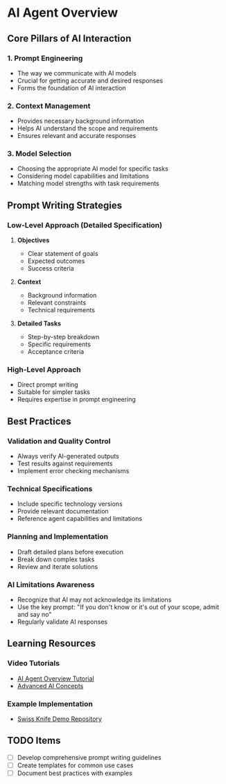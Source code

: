 # AI Agent Overview

## Core Pillars of AI Interaction

### 1. Prompt Engineering

- The way we communicate with AI models
- Crucial for getting accurate and desired responses
- Forms the foundation of AI interaction

### 2. Context Management

- Provides necessary background information
- Helps AI understand the scope and requirements
- Ensures relevant and accurate responses

### 3. Model Selection

- Choosing the appropriate AI model for specific tasks
- Considering model capabilities and limitations
- Matching model strengths with task requirements

## Prompt Writing Strategies

### Low-Level Approach (Detailed Specification)

1. **Objectives**

   - Clear statement of goals
   - Expected outcomes
   - Success criteria

2. **Context**

   - Background information
   - Relevant constraints
   - Technical requirements

3. **Detailed Tasks**
   - Step-by-step breakdown
   - Specific requirements
   - Acceptance criteria

### High-Level Approach

- Direct prompt writing
- Suitable for simpler tasks
- Requires expertise in prompt engineering

## Best Practices

### Validation and Quality Control

- Always verify AI-generated outputs
- Test results against requirements
- Implement error checking mechanisms

### Technical Specifications

- Include specific technology versions
- Provide relevant documentation
- Reference agent capabilities and limitations

### Planning and Implementation

- Draft detailed plans before execution
- Break down complex tasks
- Review and iterate solutions

### AI Limitations Awareness

- Recognize that AI may not acknowledge its limitations
- Use the key prompt: "If you don't know or it's out of your scope, admit and say no"
- Regularly validate AI responses

## Learning Resources

### Video Tutorials

- [AI Agent Overview Tutorial](https://youtu.be/ujnLJru2LIs?si=1_higPR16DxgbJC3)
- [Advanced AI Concepts](https://youtu.be/dDbfmRDWAv0?si=ZOvMtqQhHXKqQrZR)

### Example Implementation

- [Swiss Knife Demo Repository](https://github.com/daltonnyx/swissknife)

## TODO Items

- [ ] Develop comprehensive prompt writing guidelines
- [ ] Create templates for common use cases
- [ ] Document best practices with examples
